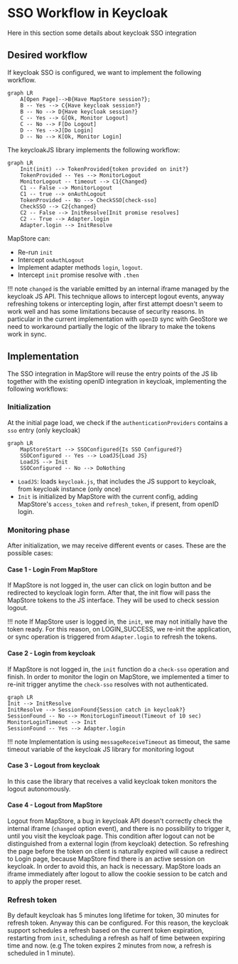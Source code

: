 # SSO Workflow in Keycloak

Here in this section some details about keycloak SSO integration

## Desired workflow

If keycloak SSO is configured, we want to implement the following workflow.

```mermaid
graph LR
    A[Open Page]-->B{Have MapStore session?};
    B -- Yes --> C{Have keycloak session?}
    B -- No --> D{Have keycloak session?}
    C -- Yes --> G[Ok, Monitor Logout]
    C -- No --> F[Do Logout]
    D -- Yes -->J[Do Login]
    D -- No --> K[Ok, Monitor Login]
```

The keycloakJS library implements the following workflow:

```mermaid
graph LR
    Init(init) --> TokenProvided{token provided on init?}
    TokenProvided -- Yes --> MonitorLogout
    MonitorLogout -- timeout --> C1{Changed}
    C1 -- False --> MonitorLogout
    C1 -- true --> onAuthLogout
    TokenProvided -- No --> CheckSSO[check-sso]
    CheckSSO --> C2{changed}
    C2 -- False --> InitResolve[Init promise resolves]
    C2 -- True --> Adapter.login
    Adapter.login --> InitResolve
```

MapStore can:

- Re-run `init`
- Intercept `onAuthLogout`
- Implement adapter methods `login`, `logout`.
- Intercept `init` promise resolve with `.then`

!!! note
    `changed` is the variable emitted by an internal iframe managed by the keycloak JS API.
    This technique allows to intercept logout events, anyway refreshing tokens or intercepting login, after first attempt
    doesn't seem to work well and has some limitations because of security reasons.
    In particular in the current implementation with `openID` sync with GeoStore we need to
    workaround partially the logic of the library to make the tokens work in sync.

## Implementation

The SSO integration in MapStore will reuse the entry points of the JS lib together with the existing openID integration in keycloak, implementing the following workflows:

### Initialization

At the initial page load, we check if the `authenticationProviders` contains a `sso` entry (only keycloak)

```mermaid
graph LR
    MapStoreStart --> SSOConfigured{Is SSO Configured?}
    SSOConfigured -- Yes --> LoadJS{Load JS}
    LoadJS --> Init
    SSOConfigured -- No --> DoNothing
```

- `LoadJS`: loads `keycloak.js`, that includes the JS support to keycloak, from keycloak instance (only once)
- `Init` is initialized by MapStore with the current config, adding MapStore's `access_token` and `refresh_token`, if present, from openID login.

### Monitoring phase

After initialization, we may receive different events or cases. These are the possible cases:

#### Case 1 - Login From MapStore

If MapStore is not logged in, the user can click on login button and be redirected to keycloak login form.
After that, the init flow will pass the MapStore tokens to the JS interface. They will be used to check session logout.

!!! note
    If MapStore user is logged in, the `init`, we may not initially have the token ready. For this reason, on LOGIN_SUCCESS, we re-init the application,
    or sync operation is triggered from `Adapter.login` to refresh the tokens.

#### Case 2 - Login from keycloak

If MapStore is not logged in, the `init` function do a `check-sso` operation and finish.
In order to monitor the login on MapStore, we implemented a timer to re-init trigger anytime the `check-sso` resolves with not authenticated.

```mermaid
graph LR
Init --> InitResolve
InitResolve --> SessionFound{Session catch in keycloak?}
SessionFound -- No --> MonitorLoginTimeout(Timeout of 10 sec)
MonitorLoginTimeout --> Init
SessionFound -- Yes --> Adapter.login
```

!!! note
   Implementation is using `messageReceiveTimeout` as timeout, the same timeout variable of the keycloak JS library for monitoring logout

#### Case 3 - Logout from keycloak

In this case the library that receives a valid keycloak token monitors the logout autonomously.

#### Case 4 - Logout from MapStore

Logout from MapStore, a bug in keycloak API doesn't correctly check the internal iframe (`changed` option event), and there is no possibility to trigger it, until you visit the keycloak page.
This condition after logout can not be distinguished from a external login (from keycloak) detection. So refreshing the page before the token on client is naturally expired will cause a redirect to
Login page, because MapStore find there is an active session on keycloak.
In order to avoid this, an hack is necessary. MapStore loads an iframe immediately after logout to allow the cookie session to be catch and to apply the proper reset.

### Refresh token

By default keycloak has 5 minutes long lifetime for token, 30 minutes for refresh token.
Anyway this can be configured. For this reason, the keycloak support schedules a refresh based on the current token expiration, restarting from `init`, scheduling a refresh as half of time between expiring time and now. (e.g The token expires 2 minutes from now, a refresh is scheduled in 1 minute).
